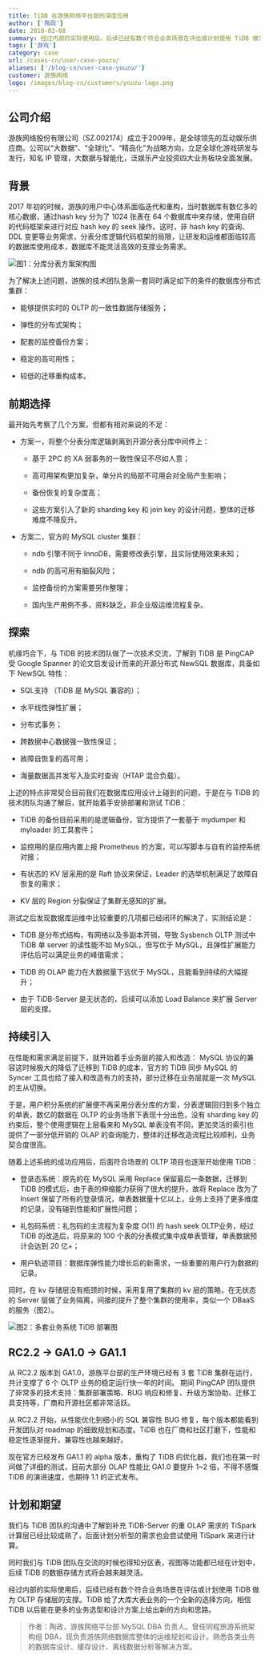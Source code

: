 ```yaml
---
title: TiDB 在游族网络平台部的深度应用
author: ['陶政']
date: 2018-02-08
summary: 经过内部的实际使用后，后续已经有数个符合业务场景在评估或计划使用 TiDB 做为 OLTP 存储层的支撑。
tags: ['游戏']
category: case
url: /cases-cn/user-case-youzu/
aliases: ['/blog-cn/user-case-youzu/']
customer: 游族网络
logo: /images/blog-cn/customers/youzu-logo.png
---
```


## 公司介绍  

游族网络股份有限公司（SZ.002174）成立于2009年，是全球领先的互动娱乐供应商。公司以“大数据”、“全球化”、“精品化”为战略方向，立足全球化游戏研发与发行，知名 IP 管理，大数据与智能化，泛娱乐产业投资四大业务板块全面发展。

## 背景

2017 年初的时候，游族的用户中心体系面临迭代和重构，当时数据库有数亿多的核心数据，通过hash key 分为了 1024 张表在 64 个数据库中来存储，使用自研的代码框架来进行对应 hash key 的 seek 操作。这时，非 hash key 的查询、DDL 变更等业务需求，分表分库逻辑代码框架的局限，让研发和运维都面临较高的数据库使用成本，数据库不能灵活高效的支撑业务需求。

![图1：分库分表方案架构图](http://upload-images.jianshu.io/upload_images/542677-db73a1e640bd1dd6.png?imageMogr2/auto-orient/strip%7CimageView2/2/w/1240)

为了解决上述问题，游族的技术团队急需一套同时满足如下的条件的数据库分布式集群：

+ 能够提供实时的 OLTP 的一致性数据存储服务；

+ 弹性的分布式架构；

+ 配套的监控备份方案；

+ 稳定的高可用性；

+ 较低的迁移重构成本。

## 前期选择

最开始先考察了几个方案，但都有相对来说的不足：

+ 方案一，将整个分表分库逻辑剥离到开源分表分库中间件上：

    - 基于 2PC 的 XA 弱事务的一致性保证不尽如人意；

    - 高可用架构更加复杂，单分片的局部不可用会对全局产生影响；

    - 备份恢复的复杂度高；

    - 这些方案引入了新的 sharding key 和 join key 的设计问题，整体的迁移难度不降反升。

+ 方案二，官方的 MySQL cluster 集群：

    - ndb 引擎不同于 InnoDB，需要修改表引擎，且实际使用效果未知；

    - ndb 的高可用有脑裂风险；

    - 监控备份的方案需要另作整理；

    - 国内生产用例不多，资料缺乏，非企业版运维流程复杂。

## 探索

机缘巧合下，与 TiDB 的技术团队做了一次技术交流，了解到 TiDB 是 PingCAP 受 Google Spanner 的论文启发设计而来的开源分布式 NewSQL 数据库，具备如下 NewSQL 特性：

+ SQL支持 （TiDB 是 MySQL 兼容的）；

+ 水平线性弹性扩展；

+ 分布式事务；

+ 跨数据中心数据强一致性保证；

+ 故障自恢复的高可用；

+ 海量数据高并发写入及实时查询（HTAP 混合负载）。

上述的特点非常契合目前我们在数据库应用设计上碰到的问题，于是在与 TiDB 的技术团队沟通了解后，就开始着手安排部署和测试 TiDB：

+ TiDB 的备份目前采用的是逻辑备份，官方提供了一套基于 mydumper 和 myloader 的工具套件；

+ 监控用的是应用内置上报 Prometheus 的方案，可以写脚本与自有的监控系统对接；

+ 有状态的 KV 层采用的是 Raft 协议来保证，Leader 的选举机制满足了故障自恢复的需求；

+ KV 层的 Region 分裂保证了集群无感知的扩展。

测试之后发现数据库运维中比较重要的几项都已经闭环的解决了，实测结论是：

+ TiDB 是分布式结构，有网络以及多副本开销，导致 Sysbench OLTP 测试中 TiDB 单 server 的读性能不如 MySQL，但写优于 MySQL，且弹性扩展能力评估后可以满足业务的峰值需求；

+ TiDB 的 OLAP 能力在大数据量下远优于 MySQL，且能看到持续的大幅提升；

+ 由于 TiDB-Server 是无状态的，后续可以添加 Load Balance 来扩展 Server 层的支撑。

## 持续引入

在性能和需求满足前提下，就开始着手业务层的接入和改造： MySQL 协议的兼容这时候极大的降低了迁移到 TiDB 的成本，官方的 TiDB 同步 MySQL 的 Syncer 工具也给了接入和改造有力的支持，部分迁移在业务层就是一次 MySQL 的主从切换。

于是，用户积分系统的扩展便不再采用分表分库的方案，分表逻辑回归到多个独立的单表，数亿的数据在 OLTP 的业务场景下表现十分出色，没有 sharding key 的约束后，整个使用逻辑在上层看来和 MySQL 单表没有不同，更加灵活的索引也提供了一部分低开销的 OLAP 的查询能力，整体的迁移改造流程比较顺利，业务契合度很高。

随着上述系统的成功应用后，后面符合场景的 OLTP 项目也逐渐开始使用 TiDB：

+ 登录态系统：原先的在 MySQL 采用 Replace 保留最后一条数据，迁移到 TiDB 的模式后，由于表的伸缩能力获得了很大的提升，故将 Replace 改为了 Insert 保留了所有的登录情况，单表数据量十亿以上，业务上支持了更多维度的记录，没有碰到性能和扩展性问题；

+ 礼包码系统：礼包码的主流程为复杂度 O(1) 的 hash seek OLTP业务，经过 TiDB 的改造后，将原来的 100 个表的分表模式集中成单表管理，单表数据预计会达到 20 亿+；

+ 用户轨迹项目：数据库弹性能力增长后的新需求，一些重要的用户行为数据的记录。

同时，在 kv 存储层没有瓶颈的时候，采用复用了集群的 kv 层的策略，在无状态的 Server 层做了业务隔离，间接的提升了整个集群的使用率，类似一个 DBaaS 的服务（图2）。

![图2：多套业务系统 TiDB 部署图](http://upload-images.jianshu.io/upload_images/542677-2cf390d0d0f3e6c5.png?imageMogr2/auto-orient/strip%7CimageView2/2/w/1240)

## RC2.2 -> GA1.0 -> GA1.1

从 RC2.2 版本到 GA1.0，游族平台部的生产环境已经有 3 套 TiDB 集群在运行，共计支撑了 6 个 OLTP 业务的稳定运行快一年的时间。 期间 PingCAP 团队提供了非常多的技术支持：集群部署策略、BUG 响应和修复、升级方案协助、迁移工具支持等，厂商和开源社区都非常活跃。

从 RC2.2 开始，从性能优化到细小的 SQL 兼容性 BUG 修复，每个版本都能看到开发团队对  roadmap 的细致规划和态度。TiDB 也在厂商和社区打磨下，性能和稳定性逐渐提升，兼容性也越来越好。

现在官方已经发布 GA1.1 的 alpha 版本，重构了 TiDB 的优化器，我们也在第一时间做了详细的测试，目前大部分 OLAP 性能比 GA1.0 要提升 1~2 倍，不得不感慨 TiDB 的演进速度，也期待 1.1 的正式发布。

## 计划和期望

我们与 TiDB 团队的沟通中了解到补充 TiDB-Server 的重 OLAP 需求的 TiSpark 计算层已经比较成熟了，后面计划分析型的需求也会尝试使用 TiSpark 来进行计算。

同时我们与 TiDB 团队在交流的时候也得知分区表，视图等功能都已经在计划中，后续 TiDB 的数据存储方式将会越来越灵活。

经过内部的实际使用后，后续已经有数个符合业务场景在评估或计划使用 TiDB 做为 OLTP 存储层的支撑。TiDB 给了大库大表业务的一个全新的选择方向，相信 TiDB 以后能在更多的业务选型和设计方案上给出新的方向和思路。

> 作者：陶政，游族网络平台部 MySQL DBA 负责人。曾任同程旅游系统架构组 DBA，现负责游族网络数据库整体的运维规划和设计。熟悉各类业务的数据库设计、缓存设计、离线数据分析等解决方案。




